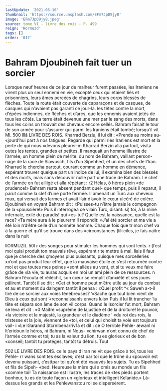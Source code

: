 ```yaml
---
lastUpdate: '2021-05-16'
thumbnail: 'https://source.unsplash.com/EFm7JpD9jy8'
image: 'EFm7JpD9jy8.jpeg'
source: tome VI - livre des rois - P. 499
reign: 'Hormuzd'
tags: []
order: '017'
---
```


# Bahram Djoubineh fait tuer un sorcier

Lorsque neuf heures de ce jour de malheur furent passées, les Iraniens ne virent plus un seul ennemi en vie, excepté ceux qui étaient liés et prisonniers,
leurs âmes percées de chagrins, leurs corps blessés
de flèches. Toute la route était couverte de caparaçons
et de casques, de casques qui n’avaient pas garanti
ce jour-là. les têtes contre la mort, d’épées indiennes,
de flèches et d’arcs, que les ennemis avaient jetés de
tous les côtés. La terre était devenue une mer par le
sang des morts, dans tous les coins on trouvait des chevaux encore sellés.
Bahram faisait le tour de son armée pour s’assurer qui parmi les Iraniens était tombé; lorsqu’il vit
Ml.
500 lîlâ LIVRE DES ROIS.
Kharrad Berziu, il lui dit : «Prends au moins au- «jourd’hui part à nos fatigues. Regarde qui parmi
ries Iraniens est mort et la perte de qui nous «devons pleurer-m Kharrad Berzin alla partout, visita
outes les tentes, grandes et petites. Il manquait un homme illustre de l’armée, un homme plein
de mérite. du nom de Bahram, vaillant person- nage de la race de Siawusch, fils d’un Sipehhed, et
un des chefs de l’lran. Kharrad le chercha partout,
courant comme un homme en démence, espérant
trouver quelque part un indice de lui; il examina bien des blessés et des morts, mais sans découvrir nulle part une trace de Bahram. Le chef de l’armée
en fut alliigé et alla répétant : r2 Hélas, ô héros plein
«de prudence!» Bahram resta absent pendant quel- que temps, puis il reparut, il parut comme la clef d’une porte fermée. Il amenait un Turc aux cheveux
roux, qui versait des larmes et avait l’air d’avoir le
cœur ulcéré de colère. Djoubineh en voyant Bahram
dit : «Puisses-tu n’être jamais le compagnon de la «poussière!» Puis il interrogea ce vilain Turc, disant:
si) toi, à la mine infernale, exilé du paradis! qui «es-tu? Quelle est la naissance, quelle est la race? «Ta mère aura à le pleurerm
Il répondit: «J’ai été sorcier et ma vie a été loin
rrd’être celle d’un honnête homme. Chaque fois que
tr mon chef va à la guerre et qu’il se trouve dans des «circonstances (liliicilcs, je fais naître dans la nuit

llORMUZI). 50l r des songes pour stimuler les hommes qui sont lents.
r (l’est moi quiai produit ton mauvais rêve, espérant
r te mettre à mal. liais il faut que je cherche des çmoyens plus puissants, puisque mes sorcelleries xn’ont pas produit leur effet, que la mauvaise étoile
æ s’est retournée contre moi et que toutes mes peines «sont allées au vent, et si tu veux me faire grâce de
«la vie, tu auras acquis en moi un ami plein de ce ressources. n
Bahram l’écouta et réiléchit, son cœur se remplit d’anxiété et ses joues pâlirent. Tantôt il se dit : «Cet
et homme peut m’être utile au jour du combat et au
et moment du da’ngern tantôt il pensa : «Quel profit \*« Saweh a-t-il tiré de ce sorcier aux voies ténébreuses? ’«Sache que tout bien vient de Dieu à ceux qui sont ’«reconnaissanls envers luis» Puis il lui lit trancher ’la tête et sépara son âme de son vil corps. Quand le lsorcier fut mort, Bahram se leva et dit : «0 Maître
«suprême de lajustice et de la droiture! le pouvoir,
«la victoire et la majesté, la grandeur et le diadème ’ «du roi des rois, la tristesse et la joie, viennent de
«toi, et celui qui choisit ta voie est toujours vail-
i «Le lGarannd Stcrnibenarriv1a et dit : ce O terrible Pehle- æwanl ni lt’eridoun le héros, ni Bahram, ni Nous- «chirwan n’ont connu de chef de l’armée comme
et toi; tu as la valeur du lion, tu es glorieux et de bon «conseil; tantôt tu protéges, tantôt tu détruis. Tout

502 LE LIVRE DES ROIS.
ce le pays d’lran ne vit que grâce à toi, tous les Pehle-
rr wans sont tes esclaves; c’est par toi que le trône du «pouvoir est devenu puissant, c’esttpar toi qu’ont été
«sauvés les sujets. Tu es Sipehhed et fils de Sipeh- «bed. Heureuse la mère qui a omis au monde un fils «comme toi! Ta naissance est illustre, les traces de «tes pieds portent bonheur, tu es de toute façon un «glorieux et intelligent Keïanide.» Là-dessus les
grands et les Pehlewanstdu roi se dispersèrent.
